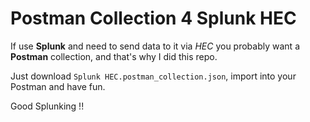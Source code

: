 # Postman Collection 4 Splunk HEC

If use **Splunk** and need to send data to it via *HEC* you probably want a **Postman** collection, and that's why I did this repo.

Just download `Splunk HEC.postman_collection.json`, import into your Postman and have fun.

Good Splunking !!
